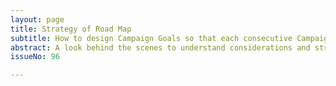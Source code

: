 ```yaml
---
layout: page
title: Strategy of Road Map
subtitle: How to design Campaign Goals so that each consecutive Campaign moves V² closer to V² True North
abstract: A look behind the scenes to understand considerations and strategies when creating a campaign. How to ensure it picks up where the last one ends and how to give a running start to the next campaign.
issueNo: 96

---
```





